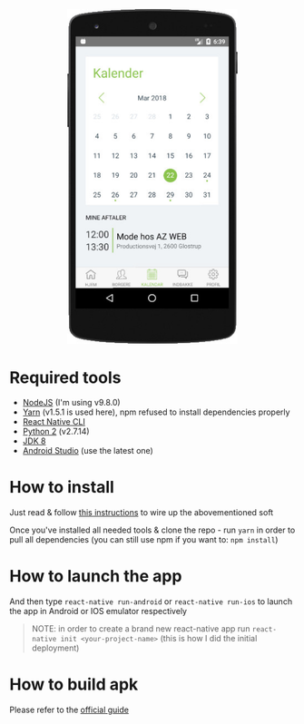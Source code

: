 <p align="center">
  <img src="screenshot.jpg" width="300"/>
</p>

# Required tools #

- [NodeJS](https://nodejs.org/en/) (I'm using v9.8.0)
- [Yarn](https://yarnpkg.com/en/) (v1.5.1 is used here), npm refused to install dependencies properly
- [React Native CLI](https://www.npmjs.com/package/react-native-cli)
- [Python 2](https://www.python.org/downloads/) (v2.7.14)
- [JDK 8](http://www.oracle.com/technetwork/java/javase/downloads/jdk8-downloads-2133151.html)
- [Android Studio](https://developer.android.com/studio/index.html) (use the latest one)

# How to install #

Just read & follow [this instructions](https://facebook.github.io/react-native/docs/getting-started.html) to wire up the abovementioned soft

Once you've installed all needed tools & clone the repo - run `yarn` in order to pull all dependencies (you can still use npm if you want to: `npm install`)

# How to launch the app #

And then type `react-native run-android` or `react-native run-ios` to launch the app in Android or IOS emulator respectively

> NOTE: in order to create a brand new react-native app run `react-native init <your-project-name>` (this is how I did the initial deployment)

# How to build apk #

Please refer to the [official guide](https://facebook.github.io/react-native/docs/signed-apk-android.html)